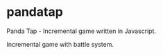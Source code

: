 # pandatap
Panda Tap - Incremental game written in Javascript.

Incremental game with battle system.
